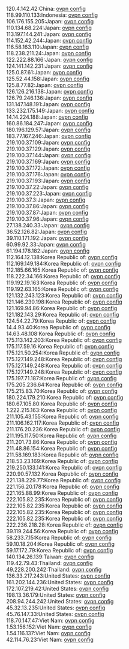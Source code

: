 120.4.142.42:China: [ovpn config](vpn/120_4_142_42.ovpn)  
118.99.110.133:Indonesia: [ovpn config](vpn/118_99_110_133.ovpn)  
106.176.155.205:Japan: [ovpn config](vpn/106_176_155_205.ovpn)  
110.134.68.224:Japan: [ovpn config](vpn/110_134_68_224.ovpn)  
113.197.144.241:Japan: [ovpn config](vpn/113_197_144_241.ovpn)  
114.152.42.244:Japan: [ovpn config](vpn/114_152_42_244.ovpn)  
116.58.163.110:Japan: [ovpn config](vpn/116_58_163_110.ovpn)  
118.238.211.24:Japan: [ovpn config](vpn/118_238_211_24.ovpn)  
122.222.88.166:Japan: [ovpn config](vpn/122_222_88_166.ovpn)  
124.141.142.231:Japan: [ovpn config](vpn/124_141_142_231.ovpn)  
125.0.87.61:Japan: [ovpn config](vpn/125_0_87_61.ovpn)  
125.52.44.158:Japan: [ovpn config](vpn/125_52_44_158.ovpn)  
125.8.77.82:Japan: [ovpn config](vpn/125_8_77_82.ovpn)  
126.126.216.138:Japan: [ovpn config](vpn/126_126_216_138.ovpn)  
126.79.246.136:Japan: [ovpn config](vpn/126_79_246_136.ovpn)  
131.147.148.191:Japan: [ovpn config](vpn/131_147_148_191.ovpn)  
133.232.175.149:Japan: [ovpn config](vpn/133_232_175_149.ovpn)  
14.14.224.188:Japan: [ovpn config](vpn/14_14_224_188.ovpn)  
160.86.184.247:Japan: [ovpn config](vpn/160_86_184_247.ovpn)  
180.196.129.57:Japan: [ovpn config](vpn/180_196_129_57.ovpn)  
183.77.167.246:Japan: [ovpn config](vpn/183_77_167_246.ovpn)  
219.100.37.109:Japan: [ovpn config](vpn/219_100_37_109.ovpn)  
219.100.37.129:Japan: [ovpn config](vpn/219_100_37_129.ovpn)  
219.100.37.144:Japan: [ovpn config](vpn/219_100_37_144.ovpn)  
219.100.37.169:Japan: [ovpn config](vpn/219_100_37_169.ovpn)  
219.100.37.172:Japan: [ovpn config](vpn/219_100_37_172.ovpn)  
219.100.37.176:Japan: [ovpn config](vpn/219_100_37_176.ovpn)  
219.100.37.193:Japan: [ovpn config](vpn/219_100_37_193.ovpn)  
219.100.37.22:Japan: [ovpn config](vpn/219_100_37_22.ovpn)  
219.100.37.223:Japan: [ovpn config](vpn/219_100_37_223.ovpn)  
219.100.37.3:Japan: [ovpn config](vpn/219_100_37_3.ovpn)  
219.100.37.86:Japan: [ovpn config](vpn/219_100_37_86.ovpn)  
219.100.37.87:Japan: [ovpn config](vpn/219_100_37_87.ovpn)  
219.100.37.96:Japan: [ovpn config](vpn/219_100_37_96.ovpn)  
27.138.240.33:Japan: [ovpn config](vpn/27_138_240_33.ovpn)  
36.52.126.82:Japan: [ovpn config](vpn/36_52_126_82.ovpn)  
39.110.171.192:Japan: [ovpn config](vpn/39_110_171_192.ovpn)  
60.99.92.33:Japan: [ovpn config](vpn/60_99_92_33.ovpn)  
61.194.178.182:Japan: [ovpn config](vpn/61_194_178_182.ovpn)  
112.164.12.138:Korea Republic of: [ovpn config](vpn/112_164_12_138.ovpn)  
112.169.149.184:Korea Republic of: [ovpn config](vpn/112_169_149_184.ovpn)  
112.185.66.165:Korea Republic of: [ovpn config](vpn/112_185_66_165.ovpn)  
118.222.34.166:Korea Republic of: [ovpn config](vpn/118_222_34_166.ovpn)  
119.192.19.163:Korea Republic of: [ovpn config](vpn/119_192_19_163.ovpn)  
119.192.63.165:Korea Republic of: [ovpn config](vpn/119_192_63_165.ovpn)  
121.132.243.123:Korea Republic of: [ovpn config](vpn/121_132_243_123.ovpn)  
121.146.230.198:Korea Republic of: [ovpn config](vpn/121_146_230_198.ovpn)  
121.169.94.86:Korea Republic of: [ovpn config](vpn/121_169_94_86.ovpn)  
121.182.143.29:Korea Republic of: [ovpn config](vpn/121_182_143_29.ovpn)  
124.54.22.79:Korea Republic of: [ovpn config](vpn/124_54_22_79.ovpn)  
14.4.93.40:Korea Republic of: [ovpn config](vpn/14_4_93_40.ovpn)  
14.63.48.108:Korea Republic of: [ovpn config](vpn/14_63_48_108.ovpn)  
175.113.142.203:Korea Republic of: [ovpn config](vpn/175_113_142_203.ovpn)  
175.117.59.16:Korea Republic of: [ovpn config](vpn/175_117_59_16.ovpn)  
175.121.50.254:Korea Republic of: [ovpn config](vpn/175_121_50_254.ovpn)  
175.127.149.248:Korea Republic of: [ovpn config](vpn/175_127_149_248.ovpn)  
175.127.149.248:Korea Republic of: [ovpn config](vpn/175_127_149_248.ovpn)  
175.127.149.248:Korea Republic of: [ovpn config](vpn/175_127_149_248.ovpn)  
175.197.71.187:Korea Republic of: [ovpn config](vpn/175_197_71_187.ovpn)  
175.205.236.64:Korea Republic of: [ovpn config](vpn/175_205_236_64.ovpn)  
175.215.83.70:Korea Republic of: [ovpn config](vpn/175_215_83_70.ovpn)  
180.224.179.210:Korea Republic of: [ovpn config](vpn/180_224_179_210.ovpn)  
180.67.105.80:Korea Republic of: [ovpn config](vpn/180_67_105_80.ovpn)  
1.222.215.163:Korea Republic of: [ovpn config](vpn/1_222_215_163.ovpn)  
211.105.43.155:Korea Republic of: [ovpn config](vpn/211_105_43_155.ovpn)  
211.106.162.117:Korea Republic of: [ovpn config](vpn/211_106_162_117.ovpn)  
211.176.20.236:Korea Republic of: [ovpn config](vpn/211_176_20_236.ovpn)  
211.195.117.50:Korea Republic of: [ovpn config](vpn/211_195_117_50.ovpn)  
211.201.73.86:Korea Republic of: [ovpn config](vpn/211_201_73_86.ovpn)  
211.48.86.154:Korea Republic of: [ovpn config](vpn/211_48_86_154.ovpn)  
211.58.169.183:Korea Republic of: [ovpn config](vpn/211_58_169_183.ovpn)  
218.53.23.169:Korea Republic of: [ovpn config](vpn/218_53_23_169.ovpn)  
219.250.133.141:Korea Republic of: [ovpn config](vpn/219_250_133_141.ovpn)  
220.90.57.132:Korea Republic of: [ovpn config](vpn/220_90_57_132.ovpn)  
221.138.229.77:Korea Republic of: [ovpn config](vpn/221_138_229_77.ovpn)  
221.156.20.178:Korea Republic of: [ovpn config](vpn/221_156_20_178.ovpn)  
221.165.88.99:Korea Republic of: [ovpn config](vpn/221_165_88_99.ovpn)  
222.105.82.235:Korea Republic of: [ovpn config](vpn/222_105_82_235.ovpn)  
222.105.82.235:Korea Republic of: [ovpn config](vpn/222_105_82_235.ovpn)  
222.105.82.235:Korea Republic of: [ovpn config](vpn/222_105_82_235.ovpn)  
222.105.82.235:Korea Republic of: [ovpn config](vpn/222_105_82_235.ovpn)  
222.236.218.28:Korea Republic of: [ovpn config](vpn/222_236_218_28.ovpn)  
39.119.244.56:Korea Republic of: [ovpn config](vpn/39_119_244_56.ovpn)  
58.233.7.15:Korea Republic of: [ovpn config](vpn/58_233_7_15.ovpn)  
59.10.18.204:Korea Republic of: [ovpn config](vpn/59_10_18_204.ovpn)  
59.17.172.79:Korea Republic of: [ovpn config](vpn/59_17_172_79.ovpn)  
140.134.26.139:Taiwan: [ovpn config](vpn/140_134_26_139.ovpn)  
119.42.79.43:Thailand: [ovpn config](vpn/119_42_79_43.ovpn)  
49.228.200.242:Thailand: [ovpn config](vpn/49_228_200_242.ovpn)  
136.33.217.243:United States: [ovpn config](vpn/136_33_217_243.ovpn)  
161.202.144.236:United States: [ovpn config](vpn/161_202_144_236.ovpn)  
172.107.219.42:United States: [ovpn config](vpn/172_107_219_42.ovpn)  
198.13.36.179:United States: [ovpn config](vpn/198_13_36_179.ovpn)  
208.94.244.242:United States: [ovpn config](vpn/208_94_244_242.ovpn)  
45.32.13.235:United States: [ovpn config](vpn/45_32_13_235.ovpn)  
45.76.147.33:United States: [ovpn config](vpn/45_76_147_33.ovpn)  
118.70.147.47:Viet Nam: [ovpn config](vpn/118_70_147_47.ovpn)  
1.53.156.152:Viet Nam: [ovpn config](vpn/1_53_156_152.ovpn)  
1.54.116.137:Viet Nam: [ovpn config](vpn/1_54_116_137.ovpn)  
42.114.76.23:Viet Nam: [ovpn config](vpn/42_114_76_23.ovpn)  
